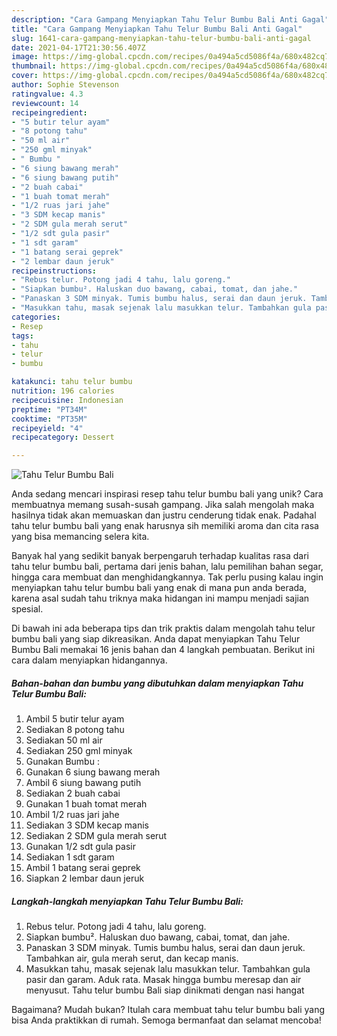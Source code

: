 ```yaml
---
description: "Cara Gampang Menyiapkan Tahu Telur Bumbu Bali Anti Gagal"
title: "Cara Gampang Menyiapkan Tahu Telur Bumbu Bali Anti Gagal"
slug: 1641-cara-gampang-menyiapkan-tahu-telur-bumbu-bali-anti-gagal
date: 2021-04-17T21:30:56.407Z
image: https://img-global.cpcdn.com/recipes/0a494a5cd5086f4a/680x482cq70/tahu-telur-bumbu-bali-foto-resep-utama.jpg
thumbnail: https://img-global.cpcdn.com/recipes/0a494a5cd5086f4a/680x482cq70/tahu-telur-bumbu-bali-foto-resep-utama.jpg
cover: https://img-global.cpcdn.com/recipes/0a494a5cd5086f4a/680x482cq70/tahu-telur-bumbu-bali-foto-resep-utama.jpg
author: Sophie Stevenson
ratingvalue: 4.3
reviewcount: 14
recipeingredient:
- "5 butir telur ayam"
- "8 potong tahu"
- "50 ml air"
- "250 gml minyak"
- " Bumbu "
- "6 siung bawang merah"
- "6 siung bawang putih"
- "2 buah cabai"
- "1 buah tomat merah"
- "1/2 ruas jari jahe"
- "3 SDM kecap manis"
- "2 SDM gula merah serut"
- "1/2 sdt gula pasir"
- "1 sdt garam"
- "1 batang serai geprek"
- "2 lembar daun jeruk"
recipeinstructions:
- "Rebus telur. Potong jadi 4 tahu, lalu goreng."
- "Siapkan bumbu². Haluskan duo bawang, cabai, tomat, dan jahe."
- "Panaskan 3 SDM minyak. Tumis bumbu halus, serai dan daun jeruk. Tambahkan air, gula merah serut, dan kecap manis."
- "Masukkan tahu, masak sejenak lalu masukkan telur. Tambahkan gula pasir dan garam. Aduk rata. Masak hingga bumbu meresap dan air menyusut. Tahu telur bumbu Bali siap dinikmati dengan nasi hangat"
categories:
- Resep
tags:
- tahu
- telur
- bumbu

katakunci: tahu telur bumbu 
nutrition: 196 calories
recipecuisine: Indonesian
preptime: "PT34M"
cooktime: "PT35M"
recipeyield: "4"
recipecategory: Dessert

---
```



![Tahu Telur Bumbu Bali](https://img-global.cpcdn.com/recipes/0a494a5cd5086f4a/680x482cq70/tahu-telur-bumbu-bali-foto-resep-utama.jpg)

Anda sedang mencari inspirasi resep tahu telur bumbu bali yang unik? Cara membuatnya memang susah-susah gampang. Jika salah mengolah maka hasilnya tidak akan memuaskan dan justru cenderung tidak enak. Padahal tahu telur bumbu bali yang enak harusnya sih memiliki aroma dan cita rasa yang bisa memancing selera kita.

Banyak hal yang sedikit banyak berpengaruh terhadap kualitas rasa dari tahu telur bumbu bali, pertama dari jenis bahan, lalu pemilihan bahan segar, hingga cara membuat dan menghidangkannya. Tak perlu pusing kalau ingin menyiapkan tahu telur bumbu bali yang enak di mana pun anda berada, karena asal sudah tahu triknya maka hidangan ini mampu menjadi sajian spesial.




Di bawah ini ada beberapa tips dan trik praktis dalam mengolah tahu telur bumbu bali yang siap dikreasikan. Anda dapat menyiapkan Tahu Telur Bumbu Bali memakai 16 jenis bahan dan 4 langkah pembuatan. Berikut ini cara dalam menyiapkan hidangannya.

<!--inarticleads1-->

##### Bahan-bahan dan bumbu yang dibutuhkan dalam menyiapkan Tahu Telur Bumbu Bali:

1. Ambil 5 butir telur ayam
1. Sediakan 8 potong tahu
1. Sediakan 50 ml air
1. Sediakan 250 gml minyak
1. Gunakan  Bumbu :
1. Gunakan 6 siung bawang merah
1. Ambil 6 siung bawang putih
1. Sediakan 2 buah cabai
1. Gunakan 1 buah tomat merah
1. Ambil 1/2 ruas jari jahe
1. Sediakan 3 SDM kecap manis
1. Sediakan 2 SDM gula merah serut
1. Gunakan 1/2 sdt gula pasir
1. Sediakan 1 sdt garam
1. Ambil 1 batang serai geprek
1. Siapkan 2 lembar daun jeruk




<!--inarticleads2-->

##### Langkah-langkah menyiapkan Tahu Telur Bumbu Bali:

1. Rebus telur. Potong jadi 4 tahu, lalu goreng.
1. Siapkan bumbu². Haluskan duo bawang, cabai, tomat, dan jahe.
1. Panaskan 3 SDM minyak. Tumis bumbu halus, serai dan daun jeruk. Tambahkan air, gula merah serut, dan kecap manis.
1. Masukkan tahu, masak sejenak lalu masukkan telur. Tambahkan gula pasir dan garam. Aduk rata. Masak hingga bumbu meresap dan air menyusut. Tahu telur bumbu Bali siap dinikmati dengan nasi hangat




Bagaimana? Mudah bukan? Itulah cara membuat tahu telur bumbu bali yang bisa Anda praktikkan di rumah. Semoga bermanfaat dan selamat mencoba!
